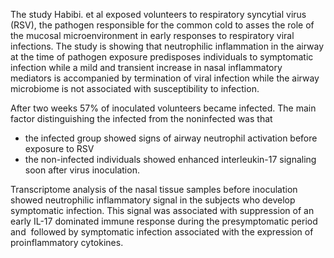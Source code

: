The study Habibi. et al exposed volunteers to respiratory syncytial virus (RSV), the pathogen responsible for the common cold to asses the role of the mucosal microenvironment
in early responses to respiratory viral infections. The study is showing that neutrophilic inflammation in the airway at the time of pathogen exposure predisposes
individuals to symptomatic infection while a mild and transient increase in nasal inflammatory mediators is accompanied by termination of viral infection while the airway 
microbiome is not associated with susceptibility to infection.

After two weeks 57% of inoculated volunteers became infected.
The main factor distinguishing the infected from the noninfected was that
- the infected group showed signs of airway neutrophil activation before exposure to RSV
- the non-infected individuals showed enhanced interleukin-17 signaling soon after virus inoculation. 

Transcriptome analysis of the nasal tissue samples before inoculation showed neutrophilic inflammatory signal in the subjects who develop symptomatic infection.
This signal was associated with suppression of an early IL-17 dominated immune response during the presymptomatic period and  followed by symptomatic
infection associated with the expression of proinflammatory cytokines.


